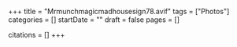 +++
title = "Mrmunchmagicmadhousesign78.avif"
tags = ["Photos"]
categories = []
startDate = ""
draft = false
pages = []

citations = []
+++
